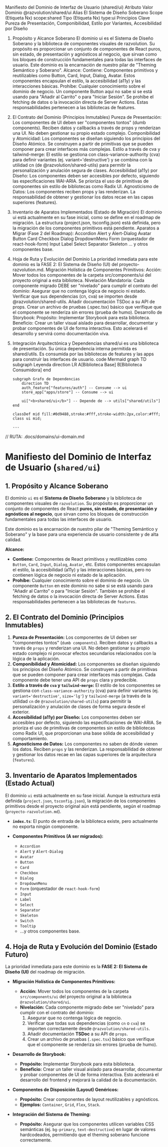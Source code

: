 Manifiesto del Dominio de Interfaz de Usuario (shared/ui)
Atributo Valor
Dominio @razvolution/shared/ui
Alias El Sistema de Diseño Soberano
Scope (Etiqueta Nx) scope:shared
Tipo (Etiqueta Nx) type:ui
Principios Clave Pureza de Presentación, Componibilidad, Estilo por Variantes, Accesibilidad por Diseño

1.  Propósito y Alcance Soberano
    El dominio ui es el Sistema de Diseño Soberano y la biblioteca de componentes visuales de razvolution. Su propósito es proporcionar un conjunto de componentes de React puros, sin estado, de presentación y agnósticos al negocio, que sirvan como los bloques de construcción fundamentales para todas las interfaces de usuario.
    Este dominio es la encarnación de nuestro pilar de "Theming Semántico y Soberano".
    Alcance:
    Contiene: Componentes primitivos y reutilizables como Button, Card, Input, Dialog, Avatar. Estos componentes encapsulan el estilo, la accesibilidad (a11y) y las interacciones básicas.
    Prohíbe: Cualquier conocimiento sobre el dominio de negocio. Un componente Button aquí no sabe si se está usando para "Añadir al Carrito" o para "Iniciar Sesión". Se prohíbe el fetching de datos o la invocación directa de Server Actions. Estas responsabilidades pertenecen a las bibliotecas de features.
2.  El Contrato del Dominio (Principios Inmutables)
    Pureza de Presentación: Los componentes de UI deben ser "componentes tontos" (dumb components). Reciben datos y callbacks a través de props y renderizan una UI. No deben gestionar su propio estado complejo.
    Componibilidad y Atomicidad: Los componentes se diseñan siguiendo los principios del Diseño Atómico. Se construyen a partir de primitivas que se pueden componer para crear interfaces más complejas.
    Estilo a través de cva y tailwind-merge: El estilo se gestiona con class-variance-authority (cva) para definir variantes (ej. variant='destructive') y se combina con la utilidad cn (de @razvolution/shared-utils) para permitir la personalización y anulación segura de clases.
    Accesibilidad (a11y) por Diseño: Los componentes deben ser accesibles por defecto, siguiendo las especificaciones WAI-ARIA. Se prioriza el uso de primitivas de componentes sin estilo de bibliotecas como Radix UI.
    Agnosticismo de Datos: Los componentes reciben props y las renderizan. La responsabilidad de obtener y gestionar los datos recae en las capas superiores (features).
3.  Inventario de Aparatos Implementados (Estado de Migración)
    El dominio ui está actualmente en su fase inicial, como se define en el roadmap de migración. La estructura (project.json, tsconfig.json) está definida, pero la migración de los componentes primitivos está pendiente.
    Aparatos a Migrar (Fase 2 del Roadmap):
    Accordion
    Alert y Alert-Dialog
    Avatar
    Button
    Card
    Checkbox
    Dialog
    DropdownMenu
    Form (orquestador de react-hook-form)
    Input
    Label
    Select
    Separator
    Skeleton
    ... y otros componentes base.
4.  Hoja de Ruta y Evolución del Dominio
    La prioridad inmediata para este dominio es la FASE 2: El Sistema de Diseño (UI) del proyecto-razvolution.md.
    Migración Holística de Componentes Primitivos:
    Acción: Mover todos los componentes de la carpeta src/components/ui del proyecto original a esta biblioteca.
    Nivelación Mandatoria: Cada componente migrado DEBE ser "nivelado" para cumplir el contrato del dominio:
    Asegurar que no contenga lógica de negocio ni estado.
    Verificar que sus dependencias (cn, cva) se importen desde @razvolution/shared-utils.
    Añadir documentación TSDoc a su API de props.
    Crear un archivo de pruebas (.spec.tsx) básico que verifique que el componente se renderiza sin errores (prueba de humo).
    Desarrollo de Storybook:
    Propósito: Implementar Storybook para esta biblioteca.
    Beneficio: Crear un taller visual aislado para desarrollar, documentar y probar componentes de UI de forma interactiva. Esto acelerará el desarrollo y servirá como documentación viva.
5.  Integración Arquitectónica y Dependencias
    shared/ui es una biblioteca de presentación. Su única dependencia interna permitida es shared/utils. Es consumida por las bibliotecas de features y las apps para construir las interfaces de usuario.
    code
    Mermaid
    graph TD
    subgraph Leyenda
    direction LR
    A[Biblioteca Base]
    B[Biblioteca Consumidora]
    end

        subgraph Grafo de Dependencias
            direction TD
            auth_feature["features/auth"] -- Consume --> ui
            store_app["apps/store"] -- Consume --> ui

            ui["<b>shared/ui</b>"] -- Depende de --> utils["shared/utils"]
        end

        classDef mid fill:#0d9488,stroke:#fff,stroke-width:2px,color:#fff;
        class ui mid;

        ---

// RUTA: .docs/domains/ui-domain.md

# Manifiesto del Dominio de Interfaz de Usuario (`shared/ui`)

## 1. Propósito y Alcance Soberano

El dominio `ui` es el **Sistema de Diseño Soberano** y la biblioteca de componentes visuales de `razvolution`. Su propósito es proporcionar un conjunto de componentes de React **puros, sin estado, de presentación y agnósticos al negocio**, que sirvan como los bloques de construcción fundamentales para todas las interfaces de usuario.

Este dominio es la encarnación de nuestro pilar de "Theming Semántico y Soberano" y la base para una experiencia de usuario consistente y de alta calidad.

**Alcance:**

- **Contiene:** Componentes de React primitivos y reutilizables como `Button`, `Card`, `Input`, `Dialog`, `Avatar`, etc. Estos componentes encapsulan el estilo, la accesibilidad (a11y) y las interacciones básicas, pero no contienen lógica de negocio ni estado de la aplicación.
- **Prohíbe:** Cualquier conocimiento sobre el dominio de negocio. Un componente `Button` en este dominio no sabe si se está usando para "Añadir al Carrito" o para "Iniciar Sesión". También se prohíbe el fetching de datos o la invocación directa de Server Actions. Estas responsabilidades pertenecen a las bibliotecas de `features`.

## 2. El Contrato del Dominio (Principios Inmutables)

1.  **Pureza de Presentación:** Los componentes de UI deben ser "componentes tontos" (`dumb components`). Reciben datos y callbacks a través de `props` y renderizan una UI. No deben gestionar su propio estado complejo ni provocar efectos secundarios relacionados con la lógica de la aplicación.
2.  **Componibilidad y Atomicidad:** Los componentes se diseñan siguiendo los principios del Diseño Atómico. Se construyen a partir de primitivas que se pueden componer para crear interfaces más complejas. Cada componente debe tener una API de `props` clara y predecible.
3.  **Estilo a través de `cva` y `tailwind-merge`:** El estilo de los componentes se gestiona con `class-variance-authority` (cva) para definir variantes (ej. `variant='destructive'`, `size='lg'`) y `tailwind-merge` (a través de la utilidad `cn` de `@razvolution/shared-utils`) para permitir la personalización y anulación de clases de forma segura desde el exterior.
4.  **Accesibilidad (a11y) por Diseño:** Los componentes deben ser accesibles por defecto, siguiendo las especificaciones de WAI-ARIA. Se prioriza el uso de primitivas de componentes sin estilo de bibliotecas como Radix UI, que proporcionan una base sólida de accesibilidad y comportamiento.
5.  **Agnosticismo de Datos:** Los componentes no saben de dónde vienen los datos. Reciben `props` y las renderizan. La responsabilidad de obtener y gestionar los datos recae en las capas superiores de la arquitectura (`features`).

## 3. Inventario de Aparatos Implementados (Estado Actual)

El dominio `ui` está actualmente en su fase inicial. Aunque la estructura está definida (`project.json`, `tsconfig.json`), la migración de los componentes primitivos desde el proyecto original aún está pendiente, según el roadmap (`proyecto-razvolution.md`).

- **`index.ts`**: El punto de entrada de la biblioteca existe, pero actualmente no exporta ningún componente.

- **Componentes Primitivos (A ser migrados):**
  - `Accordion`
  - `Alert` y `Alert-Dialog`
  - `Avatar`
  - `Button`
  - `Card`
  - `Checkbox`
  - `Dialog`
  - `DropdownMenu`
  - `Form` (orquestador de `react-hook-form`)
  - `Input`
  - `Label`
  - `Select`
  - `Separator`
  - `Skeleton`
  - `Switch`
  - `Tooltip`
  - ...y otros componentes base.

## 4. Hoja de Ruta y Evolución del Dominio (Estado Futuro)

La prioridad inmediata para este dominio es la **FASE 2: El Sistema de Diseño (UI)** del roadmap de migración.

- **Migración Holística de Componentes Primitivos:**

  - **Acción:** Mover todos los componentes de la carpeta `src/components/ui` del proyecto original a la biblioteca `@razvolution/shared/ui`.
  - **Nivelación:** Cada componente migrado debe ser "nivelado" para cumplir con el contrato del dominio:
    1.  Asegurar que no contenga lógica de negocio.
    2.  Verificar que todas sus dependencias (como `cn` o `cva`) se importen correctamente desde `@razvolution/shared-utils`.
    3.  Añadir documentación **TSDoc** a su API de `props`.
    4.  Crear un archivo de pruebas (`.spec.tsx`) básico que verifique que el componente se renderiza sin errores (prueba de humo).

- **Desarrollo de Storybook:**

  - **Propósito:** Implementar Storybook para esta biblioteca.
  - **Beneficio:** Crear un taller visual aislado para desarrollar, documentar y probar componentes de UI de forma interactiva. Esto acelerará el desarrollo del frontend y mejorará la calidad de la documentación.

- **Componentes de Disposición (Layout) Genéricos:**

  - **Propósito:** Crear componentes de layout reutilizables y agnósticos.
  - **Ejemplos:** `Container`, `Grid`, `Flex`, `Stack`.

- **Integración del Sistema de Theming:**
  - **Propósito:** Asegurar que los componentes utilicen variables CSS semánticas (ej. `bg-primary`, `text-destructive`) en lugar de valores hardcodeados, permitiendo que el theming soberano funcione correctamente.
